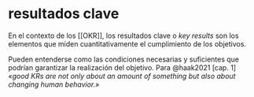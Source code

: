 # resultados clave
En el contexto de los [[OKR]], los resultados clave o *key results* son los elementos que miden cuantitativamente el cumplimiento de los objetivos.

Pueden entenderse como las condiciones necesarias y suficientes que podrían garantizar la realización del objetivo. Para @haak2021 [cap. 1] *«good KRs are not only about an amount of something but also about changing human behavior.»*